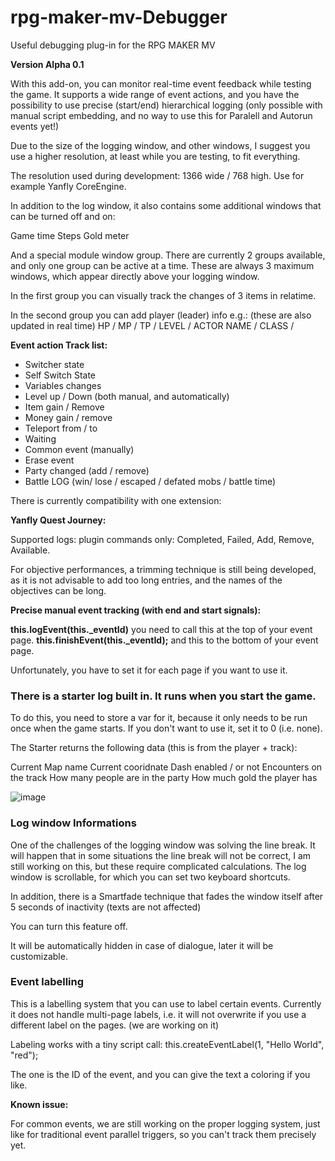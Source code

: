 # rpg-maker-mv-Debugger
Useful debugging plug-in for the RPG MAKER MV

**Version Alpha 0.1**

With this add-on, you can monitor real-time event feedback while testing the game. It supports a wide range of event actions, and you have the possibility to use precise (start/end) hierarchical logging (only possible with manual script embedding, and no way to use this for Paralell and Autorun events yet!)

Due to the size of the logging window, and other windows, I suggest you use a higher resolution, at least while you are testing, to fit everything.

The resolution used during development:
1366 wide / 768 high.
Use for example Yanfly CoreEngine.

In addition to the log window, it also contains some additional windows that can be turned off and on:

Game time
Steps
Gold meter

And a special module window group. 
There are currently 2 groups available, and only one group can be active at a time.
These are always 3 maximum windows, which appear directly above your logging window.

In the first group you can visually track the changes of 3 items in relatime.

In the second group you can add player (leader) info e.g.: (these are also updated in real time)
HP / MP / TP / LEVEL / ACTOR NAME / CLASS /


**Event action Track list:**

* Switcher state
* Self Switch State
* Variables changes
* Level up / Down (both manual, and automatically)
* Item gain / Remove
* Money gain / remove
* Teleport from / to
* Waiting 
* Common event (manually)
* Erase event
* Party changed (add / remove)
* Battle LOG (win/ lose / escaped / defated mobs / battle time)

There is currently compatibility with one extension:

**Yanfly Quest Journey:**

Supported logs: plugin commands only: Completed, Failed, Add, Remove, Available.

For objective performances, a trimming technique is still being developed, as it is not advisable to add too long entries, and the names of the objectives can be long.

**Precise manual event tracking (with end and start signals):**

**this.logEvent(this._eventId)** you need to call this at the top of your event page.
**this.finishEvent(this._eventId);** and this to the bottom of your event page.

Unfortunately, you have to set it for each page if you want to use it.

### There is a starter log built in. It runs when you start the game. 

To do this, you need to store a var for it, because it only needs to be run once when the game starts. If you don't want to use it, set it to 0 (i.e. none).

The Starter returns the following data (this is from the player + track):

Current Map name
Current cooridnate
Dash enabled / or not
Encounters on the track
How many people are in the party
How much gold the player has

![image](https://github.com/Lonsdale201/rpg-maker-mv-Debugger/assets/23199033/67cba9ba-c6ff-448b-bc8a-8a1a6ddb71bc)

### Log window Informations 
One of the challenges of the logging window was solving the line break. It will happen that in some situations the line break will not be correct, I am still working on this, but these require complicated calculations.
The log window is scrollable, for which you can set two keyboard shortcuts.

In addition, there is a Smartfade technique that fades the window itself after 5 seconds of inactivity (texts are not affected)

You can turn this feature off.

It will be automatically hidden in case of dialogue, later it will be customizable.

### Event labelling

This is a labelling system that you can use to label certain events. Currently it does not handle multi-page labels, i.e. it will not overwrite if you use a different label on the pages.
(we are working on it)

Labeling works with a tiny script call: 
this.createEventLabel(1, "Hello World", "red");

The one is the ID of the event, and you can give the text a coloring if you like.

**Known issue:**

For common events, we are still working on the proper logging system, just like for traditional event parallel triggers, so you can't track them precisely yet.
